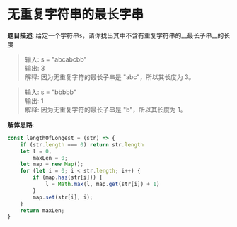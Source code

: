 # 无重复字符串的最长字串

__题目描述__: 给定一个字符串s，请你找出其中不含有重复字符串的__最长子串__的长度

> 输入: s = "abcabcbb" <br/>
> 输出: 3 <br/>
> 解释: 因为无重复字符的最长子串是 "abc"，所以其长度为 3。<br/>

> 输入: s = "bbbbb"<br/>
> 输出: 1<br/>
> 解释: 因为无重复字符的最长子串是 "b"，所以其长度为 1。<br/>

__解体思路__: 

```js
const lengthOfLongest = (str) => {
    if (str.length === 0) return str.length
    let l = 0,
        maxLen = 0;
    let map = new Map();
    for (let i = 0; i < str.length; i++) {
        if (map.has(str[i])) {
            l = Math.max(l, map.get(str[i]) + 1)
        }
        map.set(str[i], i);
    }
    return maxLen;
}
```
